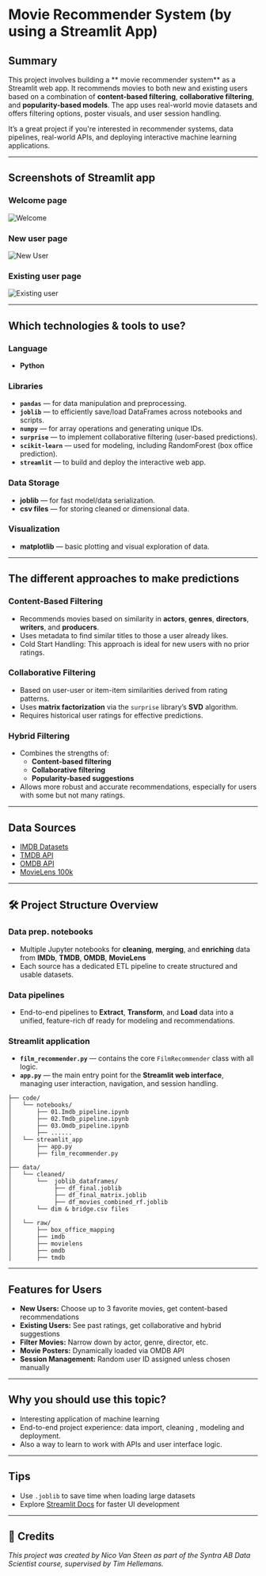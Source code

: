 # Movie Recommender System (by using a Streamlit App) 

## Summary

This project involves building a ** movie recommender system** as a Streamlit web app. It recommends movies to both new and existing users based on a combination of **content-based filtering**, **collaborative filtering**, and **popularity-based models**. The app uses real-world movie datasets and offers filtering options, poster visuals, and user session handling.

It’s a great project if you're interested in recommender systems, data pipelines, real-world APIs, and deploying interactive machine learning applications.

---

## Screenshots of Streamlit app

### Welcome page

![Welcome](images_presentation/img.png)

### New user page

![New User](images_presentation/img_1.png)

### Existing user page 

![Existing user](images_presentation/img_2.png)

---

## Which technologies & tools to use?

### Language
- **Python** 

### Libraries
- **`pandas`** — for data manipulation and preprocessing.
- **`joblib`** — to efficiently save/load DataFrames across notebooks and scripts.
- **`numpy`** — for array operations and generating unique IDs.
- **`surprise`** — to implement collaborative filtering (user-based predictions).
- **`scikit-learn`** — used for modeling, including RandomForest (box office prediction).
- **`streamlit`** — to build and deploy the interactive web app.

### Data Storage
- **joblib** — for fast model/data serialization.
- **csv files** — for storing cleaned or dimensional data.

### Visualization
- **matplotlib** — basic plotting and visual exploration of data.

---

## The different approaches to make predictions

### Content-Based Filtering
- Recommends movies based on similarity in **actors**, **genres**, **directors**, **writers**, and **producers**.
- Uses metadata to find similar titles to those a user already likes.
- Cold Start Handling: This approach is ideal for new users with no prior ratings.

### Collaborative Filtering
- Based on user-user or item-item similarities derived from rating patterns.
- Uses **matrix factorization** via the `surprise` library’s **SVD** algorithm.
- Requires historical user ratings for effective predictions.

### Hybrid Filtering
- Combines the strengths of:
  - **Content-based filtering**
  - **Collaborative filtering**
  - **Popularity-based suggestions**
- Allows more robust and accurate recommendations, especially for users with some but not many ratings.
---

## Data Sources

- [IMDB Datasets](https://www.imdb.com/interfaces/)
- [TMDB API](https://developer.themoviedb.org/docs) 
- [OMDB API](https://www.omdbapi.com/) 
- [MovieLens 100k](https://grouplens.org/datasets/movielens/100k/)

---

## 🛠️ Project Structure Overview

### Data prep. notebooks
- Multiple Jupyter notebooks for **cleaning**, **merging**, and **enriching** data from
  **IMDb**, **TMDB**, **OMDB**, **MovieLens**
- Each source has a dedicated ETL pipeline to create structured and usable datasets.

### Data pipelines
- End-to-end pipelines to **Extract**, **Transform**, and **Load** data into a unified, feature-rich df ready for modeling and recommendations.

### Streamlit application
- **`film_recommender.py`** — contains the core `FilmRecommender` class with all logic.
- **`app.py`** — the main entry point for the **Streamlit web interface**, managing user interaction, navigation, and session handling.


```
├── code/
│   └── notebooks/
│       ├── 01.Imdb_pipeline.ipynb
│       ├── 02.Tmdb_pipeline.ipynb
│       ├── 03.Omdb_pipeline.ipynb
│       ├── ......
│   └── streamlit_app
│       ├── app.py
│       ├── film_recommender.py
│
├── data/
│   └── cleaned/
│       └──  joblib_dataframes/
│            ├── df_final.joblib
│            ├── df_final_matrix.joblib
│            ├── df_movies_combined_rf.joblib
│       └── dim & bridge.csv files
│
│   └── raw/
│       ├── box_office_mapping
│       ├── imdb
│       ├── movielens
│       ├── omdb
│       ├── tmdb

```

---

## Features for Users

- **New Users:** Choose up to 3 favorite movies, get content-based recommendations  
- **Existing Users:** See past ratings, get collaborative and hybrid suggestions  
- **Filter Movies:** Narrow down by actor, genre, director, etc.  
- **Movie Posters:** Dynamically loaded via OMDB API  
- **Session Management:** Random user ID assigned unless chosen manually  

---

## Why you should use this topic?

- Interesting application of machine learning
- End-to-end project experience: data import, cleaning , modeling and deployment. 
- Also a way to learn to work with APIs and user interface logic.

---

## Tips

- Use `.joblib` to save time when loading large datasets
- Explore [Streamlit Docs](https://docs.streamlit.io/) for faster UI development

---

## 🏅 Credits

*This project was created by Nico Van Steen as part of the Syntra AB Data Scientist course, supervised by Tim Hellemans.*
